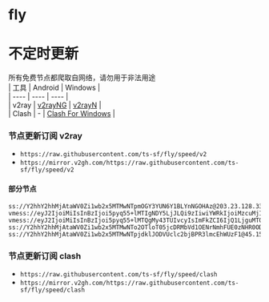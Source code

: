 # fly
# 不定时更新
所有免费节点都爬取自网络，请勿用于非法用途  
|  工具  | Android  | Windows  |  
|  ----  | ----   | ----  |  
| v2ray  | [v2rayNG](https://github.com/2dust/v2rayNG/releases) | [v2rayN](https://github.com/2dust/v2rayN/releases) |  
| Clash  | - | [Clash For Windows](https://github.com/2dust/clashN/releases) | 
  
### 节点更新订阅  v2ray
- `https://raw.githubusercontent.com/ts-sf/fly/speed/v2`  
- `https://mirror.v2gh.com/https://raw.githubusercontent.com/ts-sf/fly/speed/v2`  

#### 部分节点  
``` 
ss://Y2hhY2hhMjAtaWV0Zi1wb2x5MTMwNTpmOGY3YUN6Y1BLYnNGOHAz@203.23.128.33:990#HK%2018.4KB%2Fs
vmess://eyJ2IjoiMiIsInBzIjoi5pyq55+lMTIgNDY5LjJLQi9zIiwiYWRkIjoiMzcuMjIxLjEyNS4xNTkiLCJwb3J0IjoiMzM5NDAiLCJpZCI6IjM1M2UwNzg3LTcxYmMtNDQyZC05YzlkLTkwMmY5MDM1OWViNSIsImFpZCI6IjAiLCJzY3kiOiJhdXRvIiwibmV0IjoidGNwIiwidHlwZSI6Im5vbmUiLCJob3N0IjoiIiwicGF0aCI6IiIsInRscyI6IiIsInNuaSI6IiIsInRlc3RfbmFtZSI6IjEyIn0=
vmess://eyJ2IjoiMiIsInBzIjoi5pyq55+lMTQgMy43TUIvcyIsImFkZCI6IjQ1LjguMTQ1LjE0NSIsInBvcnQiOiIzMDUyMCIsImlkIjoiMzAzODAyNGYtM2EzNC00MjI4LWI2MWMtZDc0MWIyZmJlYzhmIiwiYWlkIjoiMCIsInNjeSI6ImF1dG8iLCJuZXQiOiJ0Y3AiLCJ0eXBlIjoibm9uZSIsImhvc3QiOiIiLCJwYXRoIjoiIiwidGxzIjoiIiwic25pIjoiIiwidGVzdF9uYW1lIjoiMTQifQ==
ss://Y2hhY2hhMjAtaWV0Zi1wb2x5MTMwNTo2OTloT05jcDRMbVd1OENrNmhFUE0zNHR0ODlFcUFKNTBrN0ZiUkJkckJieGpYMW4=@195.123.213.12:31348#%E6%9C%AA%E7%9F%A531%202.1MB%2Fs
ss://Y2hhY2hhMjAtaWV0Zi1wb2x5MTMwNTpjdklJODVUclc2bjBPR3lmcEhWUzF1@45.158.171.146:8080#%E6%9C%AA%E7%9F%A538%203.9MB%2Fs
```
### 节点更新订阅  clash
- `https://raw.githubusercontent.com/ts-sf/fly/speed/clash`  
- `https://mirror.v2gh.com/https://raw.githubusercontent.com/ts-sf/fly/speed/clash`  


